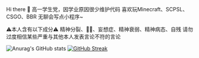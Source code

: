 Hi there 👋
高一学生党，因学业原因很少维护代码
喜欢玩Minecraft、SCPSL、CSGO、BBR
无聊会写点小程序~

⚠️本人含有以下成分⚠️
精神分裂、🏳️‍⚧️、妄想症、精神衰弱、精神病态、自残
请勿过度相信某些严重与其他本人发表言论不符的言论

![Anurag's GitHub stats](https://github-readme-stats.vercel.app/api?username=zhicheng233&bg_color=30,e96443,904e95&title_color=fff&text_color=fff)
[![GitHub Streak](https://sxlz-streak.herokuapp.com?user=zhicheng233&theme=git-dark&locale=zh)](https://git.io/streak-stats)
